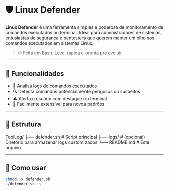 # 🛡️ Linux Defender

**Linux Defender** é uma ferramenta simples e poderosa de monitoramento de comandos executados no terminal. Ideal para administradores de sistemas, entusiastas de segurança e pentesters que querem manter um olho nos comandos executados em sistemas Linux.

> ⚙️ Feita em Bash. Leve, rápida e pronta pra evoluir.

---

## 🚀 Funcionalidades

- 📄 Analisa logs de comandos executados
- 🔍 Detecta comandos potencialmente perigosos ou suspeitos
- ⚠️ Alerta o usuário com destaque no terminal
- 🧠 Facilmente extensível para novos padrões

---

## 📂 Estrutura
ToolLog/ ├── defender.sh # Script principal ├── logs/ # (opcional) Diretório para armazenar logs customizados └── README.md # Este arquivo

---

## 📌 Como usar

```bash
chmod +x defender.sh
./defender.sh -s

